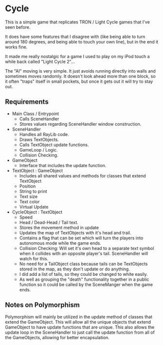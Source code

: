 # Cycle

This is a simple game that replicates TRON / Light Cycle games that I've seen before.

It does have some features that I disagree with (like being able to turn around 180 degrees, and being able to touch your own line), but in the end it works fine.

It made me really nostalgic for a game I used to play on my iPod touch a while back called "Light Cycle 2"...

The "AI" moving is very simple. It just avoids running directly into walls and sometimes moves randomly. It doesn't look ahead more than one block, so it often "traps" itself in small pockets, but once it gets out it will try to stay out.

## Requirements

- Main Class / Entrypoint
  - Calls SceneHandler
  - Stores values regarding SceneHandler window construction.
- SceneHandler
  - Handles all RayLib code.
  - Draws TextObjects.
  - Calls TextObject update functions.
  - GameLoop / Logic.
  - Collision Checking.
- GameObject
  - Interface that includes the update function.
- TextObject : GameObject
  - Includes all shared values and methods for classes that extend TextObject
  - Position
  - String to print
  - Text size
  - Text color
  - Virtual Update
- CycleObject : TextObject
  - Speed
  - Head / Dead-Head / Tail text.
  - Stores the movement method in update
  - Updates the map of TextObjects with it's head and trail.
  - Contains a flag that can be set which will turn the players into autonomous mode while the game ends.
  - Collision Checking: Will set it's own head to a separate text symbol when it collides with an opposite player's tail. SceneHandler will watch for this.
  - No need for a TailObject class because tails can be TextObjects stored in the map, as they don't update or do anything.
  - I did add a list of tails, so they could be changed to white easily.
  - As well as grouping the "death" functionality together in a public function so it could be called by the SceneManger when the game ends.

## Notes on Polymorphism

Polymorphism will mainly be utilized in the update method of classes that extend the GameObject. This will allow all the unique objects that extend GameObject to have update functions that are unique. This also allows the update loop in the SceneHandler to just call the update function from all of the GameObjects, allowing for better encapsulation.
